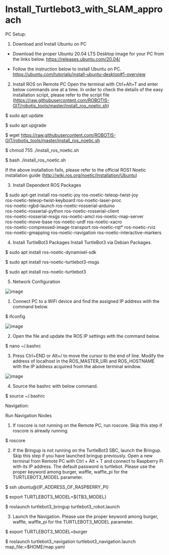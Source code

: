 # Install_Turtlebot3_with_SLAM_approach

PC Setup:

1) Download and Install Ubuntu on PC

- Download the proper Ubuntu 20.04 LTS Desktop image for your PC from the links below.
  https://releases.ubuntu.com/20.04/
  
- Follow the instruction below to install Ubuntu on PC.
  https://ubuntu.com/tutorials/install-ubuntu-desktop#1-overview

2) Install ROS on Remote PC
Open the terminal with Ctrl+Alt+T and enter below commands one at a time.
In order to check the details of the easy installation script, please refer to the script file (https://raw.githubusercontent.com/ROBOTIS-GIT/robotis_tools/master/install_ros_noetic.sh)

$ sudo apt update

$ sudo apt upgrade

$ wget https://raw.githubusercontent.com/ROBOTIS-GIT/robotis_tools/master/install_ros_noetic.sh

$ chmod 755 ./install_ros_noetic.sh 

$ bash ./install_ros_noetic.sh

If the above installation fails, please refer to the official ROS1 Noetic installation guide (http://wiki.ros.org/noetic/Installation/Ubuntu)

3) Install Dependent ROS Packages

$ sudo apt-get install ros-noetic-joy ros-noetic-teleop-twist-joy \
  ros-noetic-teleop-twist-keyboard ros-noetic-laser-proc \
  ros-noetic-rgbd-launch ros-noetic-rosserial-arduino \
  ros-noetic-rosserial-python ros-noetic-rosserial-client \
  ros-noetic-rosserial-msgs ros-noetic-amcl ros-noetic-map-server \
  ros-noetic-move-base ros-noetic-urdf ros-noetic-xacro \
  ros-noetic-compressed-image-transport ros-noetic-rqt* ros-noetic-rviz \
  ros-noetic-gmapping ros-noetic-navigation ros-noetic-interactive-markers
  
4) Install TurtleBot3 Packages
Install TurtleBot3 via Debian Packages.

$ sudo apt install ros-noetic-dynamixel-sdk

$ sudo apt install ros-noetic-turtlebot3-msgs

$ sudo apt install ros-noetic-turtlebot3

5) Network Configuration

![image](https://user-images.githubusercontent.com/86505558/184559434-6d95c292-83e8-4e35-a92a-954491e7ac0d.png)


1. Connect PC to a WiFi device and find the assigned IP address with the command below.
 
$ ifconfig

![image](https://user-images.githubusercontent.com/86505558/184559458-041cb658-cf84-42b9-807e-ffae656571cc.png)

2. Open the file and update the ROS IP settings with the command below.

$ nano ~/.bashrc

3. Press Ctrl+END or Alt+/ to move the cursor to the end of line.
Modify the address of localhost in the ROS_MASTER_URI and ROS_HOSTNAME with the IP address acquired from the above terminal window.

![image](https://user-images.githubusercontent.com/86505558/184559465-ca30660f-204b-4ca3-ad7e-702b710bdff9.png)

4. Source the bashrc with below command.

$ source ~/.bashrc

Navigation:

Run Navigation Nodes
1. If roscore is not running on the Remote PC, run roscore. Skip this step if roscore is already running.

$ roscore

2. If the Bringup is not running on the TurtleBot3 SBC, launch the Bringup. Skip this step if you have launched bringup previously.
Open a new terminal from Remote PC with Ctrl + Alt + T and connect to Raspberry Pi with its IP address. The default password is turtlebot. Please use the proper keyword among burger, waffle, waffle_pi for the TURTLEBOT3_MODEL parameter.

$ ssh ubuntu@{IP_ADDRESS_OF_RASPBERRY_PI}

$ export TURTLEBOT3_MODEL=${TB3_MODEL}

$ roslaunch turtlebot3_bringup turtlebot3_robot.launch

3. Launch the Navigation.
Please use the proper keyword among burger, waffle, waffle_pi for the TURTLEBOT3_MODEL parameter.

$ export TURTLEBOT3_MODEL=burger

$ roslaunch turtlebot3_navigation turtlebot3_navigation.launch map_file:=$HOME/map.yaml
